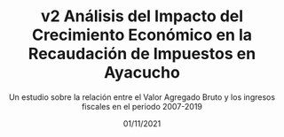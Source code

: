 ---
title: v2 Análisis del Impacto del Crecimiento Económico en la Recaudación de Impuestos en Ayacucho
subtitle: Un estudio sobre la relación entre el Valor Agregado Bruto y los ingresos fiscales en el periodo 2007-2019
description: |
  Descubre cómo el crecimiento económico de Ayacucho ha influido en la recaudación de impuestos durante más de una década. Este análisis examina la relación entre el Valor Agregado Bruto y los ingresos fiscales, destacando los momentos clave y las implicaciones para la economía regional.
categories:
  - Econometría
tags:
  - Econometría
  - Crecimiento-Económico
  - Recaudación-de-Impuestos
  - Valor-Agregado-Bruto-(VAB)
  - Análisis-Estadístico
citation:
  author:
  - Edison Achalma
  - Nataly Bañico
  - Nikole Berrocal
  - Elvis Carbajal
  - Kattya Castillo
  - Hans Castro
  - Luz Cuba
  pdf-url: https://achalmaedison.netlify.app/docs/blog/posts/2022-01-11-v2-recaudacion-impuestos-gob-nac-crecimiento-economico-2017-2019/index.pdf
date: "01/11/2021"
---